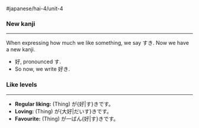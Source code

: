 #japanese/hai-4/unit-4

### New kanji
---
When expressing how much we like something, we say すき. Now we have a new kanji.
- 好, pronounced す.
- So now, we write 好き.


### Like levels
---
- **Regular liking:** (Thing) が{好|す}きです。 
- **Loving:** (Thing) が{大好|だいす}きです。 
- **Favourite:** (Thing) が一ばん{好|す}きです。



